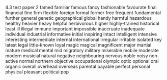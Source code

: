 4.3
test paper 2
famed
familiar
famous
fancy
fashionable
favourate
final
financial
fine
firm
flexible
foreign
formal
former
free
frequent
fundamental
further
general
genetic
geographical
global
handy
harmful
hazardous
healthy
heavier
heavy
helpful
herbivorous
higher
highly-trained
historical
least
ill
illegal
immune
important
impossible
inaccruate
inadequate
individual
industrial
informative
initial
inspiring
intact
intelligent
intensive
interesting
intermediate
internal
international
irregular
irritable
isolated
key
latest
legal
little-known
loyal
magic
magical
magnificent
major
martial
mature
medical
mental
mid
migratory
military
miserable
mobile
moderate
modern
musicial
natural
negative
neighbouring
nervous
noble
noisy
non-active
normal
northern
objective
occupational
olympic
optic
optional
oral
organic
overall
overhead
overseas
parental
payable
perfect
personal
physical
pleasant
political
pop
